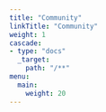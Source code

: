 ```yaml
---
title: "Community"
linkTitle: "Community"
weight: 1
cascade:
- type: "docs"
  _target:
    path: "/**"
menu:
  main:
    weight: 20
---
```

